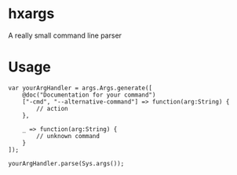 hxargs
======

A really small command line parser

Usage
======

```
var yourArgHandler = args.Args.generate([
	@doc("Documentation for your command")
	["-cmd", "--alternative-command"] => function(arg:String) {
		// action
	},

	_ => function(arg:String) {
		// unknown command
	}
]);

yourArgHandler.parse(Sys.args());
```